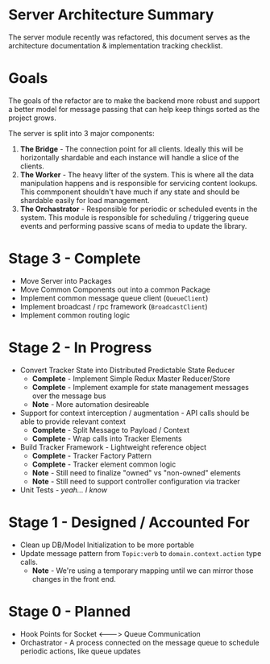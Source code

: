 # Server Architecture Summary

The server module recently was refactored, this document serves as the architecture
documentation & implementation tracking checklist.

# Goals

The goals of the refactor are to make the backend more robust and support a better
model for message passing that can help keep things sorted as the project grows.

The server is split into 3 major components:

1. **The Bridge** - The connection point for all clients. Ideally this will be horizontally
shardable and each instance will handle a slice of the clients.
2. **The Worker** - The heavy lifter of the system. This is where all the data manipulation
happens and is responsible for servicing content lookups. This commponent shouldn't have much if
any state and should be shardable easily for load management.
3. **The Orchastrator** - Responsible for periodic or scheduled events in the system. This module
is responsible for scheduling / triggering queue events and performing passive scans of media to
update the library.

# Stage 3 - Complete

* Move Server into Packages
* Move Common Components out into a common Package
* Implement common message queue client (`QueueClient`)
* Implement broadcast / rpc framework (`BroadcastClient`)
* Implement common routing logic

# Stage 2 - In Progress

* Convert Tracker State into Distributed Predictable State Reducer
  * **Complete** - Implement Simple Redux Master Reducer/Store
  * **Complete** - Implement example for state management messages over the message bus
  * **Note** - More automation desireable
* Support for context interception / augmentation - API calls should be able to provide relevant context
  * **Complete** - Split Message to Payload / Context
  * **Complete** - Wrap calls into Tracker Elements
* Build Tracker Framework - Lightweight reference object
  * **Complete** - Tracker Factory Pattern
  * **Complete** - Tracker element common logic
  * **Note** - Still need to finalize "owned" vs "non-owned" elements
  * **Note** - Still need to support controller configuration via tracker
* Unit Tests - *yeah... I know*

# Stage 1 - Designed / Accounted For

* Clean up DB/Model Initialization to be more portable
* Update message pattern from `Topic:verb` to `domain.context.action` type calls.
  * **Note** - We're using a temporary mapping until we can mirror those changes in the front end.

# Stage 0 - Planned

* Hook Points for Socket <---> Queue Communication
* Orchastrator - A process connected on the message queue to schedule periodic actions, like queue updates